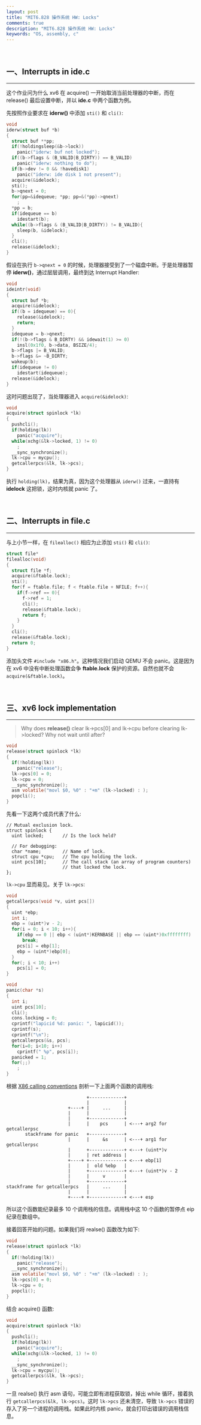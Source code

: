 ```yaml
---
layout: post
title: "MIT6.828 操作系统 HW: Locks"
comments: true
description: "MIT6.828 操作系统 HW: Locks"
keywords: "OS, assembly, c"
---
```


&nbsp;

## 一、Interrupts in ide.c

___

这个作业问为什么 xv6 在 acquire() 一开始取消当前处理器的中断，而在 release() 最后设置中断，并以 **ide.c** 中两个函数为例。

先按照作业要求在 **iderw()** 中添加 `sti()` 和 `cli()`:

```c
void
iderw(struct buf *b)
{
  struct buf **pp;
  if(!holdingsleep(&b->lock))
    panic("iderw: buf not locked");
  if((b->flags & (B_VALID|B_DIRTY)) == B_VALID)
    panic("iderw: nothing to do");
  if(b->dev != 0 && !havedisk1)
    panic("iderw: ide disk 1 not present");
  acquire(&idelock);
  sti();
  b->qnext = 0;
  for(pp=&idequeue; *pp; pp=&(*pp)->qnext)
    ;
  *pp = b;
  if(idequeue == b)
    idestart(b);
  while((b->flags & (B_VALID|B_DIRTY)) != B_VALID){
    sleep(b, &idelock);
  }
  cli();
  release(&idelock);
}
```

假设在执行 `b->qnext = 0` 的时候，处理器接受到了一个磁盘中断。于是处理器暂停 **iderw()**，通过层层调用，最终到达 Interrupt Handler:

```c
void
ideintr(void)
{
  struct buf *b;
  acquire(&idelock);
  if((b = idequeue) == 0){
    release(&idelock);
    return;
  }
  idequeue = b->qnext;
  if(!(b->flags & B_DIRTY) && idewait(1) >= 0)
    insl(0x1f0, b->data, BSIZE/4);
  b->flags |= B_VALID;
  b->flags &= ~B_DIRTY;
  wakeup(b);
  if(idequeue != 0)
    idestart(idequeue);
  release(&idelock);
}
```

这时问题出现了，当处理器进入 `acquire(&idelock)`:

```c
void
acquire(struct spinlock *lk)
{
  pushcli();
  if(holding(lk))
    panic("acquire");
  while(xchg(&lk->locked, 1) != 0)
    ;
  __sync_synchronize();
  lk->cpu = mycpu();
  getcallerpcs(&lk, lk->pcs);
}
```

执行 `holding(lk)`，结果为真，因为这个处理器从 `iderw()` 过来，一直持有 **idelock** 这把锁，这时内核就 panic 了。

&nbsp;

## 二、Interrupts in file.c

___

与上小节一样，在 `filealloc()` 相应为止添加 `sti()` 和 `cli()`:

```c
struct file*
filealloc(void)
{
  struct file *f;
  acquire(&ftable.lock);
  sti();
  for(f = ftable.file; f < ftable.file + NFILE; f++){
    if(f->ref == 0){
      f->ref = 1;
      cli();
      release(&ftable.lock);
      return f;
    }
  }
  cli();
  release(&ftable.lock);
  return 0;
}
```

添加头文件 `#include "x86.h"`。这种情况我们启动 QEMU 不会 panic。这是因为在 xv6 中没有中断处理函数会争 **ftable.lock** 保护的资源。自然也就不会 `acquire(&ftable.lock)`。

&nbsp;

## 三、xv6 lock implementation

___

> Why does **release()** clear lk->pcs[0] and lk->cpu before clearing lk->locked? Why not wait until after?

```c
void
release(struct spinlock *lk)
{
  if(!holding(lk))
    panic("release");
  lk->pcs[0] = 0;
  lk->cpu = 0;
  __sync_synchronize();
  asm volatile("movl $0, %0" : "+m" (lk->locked) : );
  popcli();
}
```

先看一下这两个成员代表了什么:

```
// Mutual exclusion lock.
struct spinlock {
  uint locked;       // Is the lock held?

  // For debugging:
  char *name;        // Name of lock.
  struct cpu *cpu;   // The cpu holding the lock.
  uint pcs[10];      // The call stack (an array of program counters)
                     // that locked the lock.
};
```

`lk->cpu` 显而易见。关于 `lk->pcs`:

```c
void
getcallerpcs(void *v, uint pcs[])
{
  uint *ebp;
  int i;
  ebp = (uint*)v - 2;
  for(i = 0; i < 10; i++){
    if(ebp == 0 || ebp < (uint*)KERNBASE || ebp == (uint*)0xffffffff)
      break;
    pcs[i] = ebp[1];
    ebp = (uint*)ebp[0];
  }
  for(; i < 10; i++)
    pcs[i] = 0;
}
```

```c
void
panic(char *s)
{
  int i;
  uint pcs[10];
  cli();
  cons.locking = 0;
  cprintf("lapicid %d: panic: ", lapicid());
  cprintf(s);
  cprintf("\n");
  getcallerpcs(&s, pcs);
  for(i=0; i<10; i++)
    cprintf(" %p", pcs[i]);
  panicked = 1;
  for(;;)
    ;
}
```

根据 [X86 calling conventions](https://en.wikipedia.org/wiki/X86_calling_conventions) 剖析一下上面两个函数的调用栈:

```
                              +-------------+
                              |             |
                       +----+ |     ...     |
                       |      |             |
                       |      +-------------+
                       |      |    pcs      | <---+ arg2 for getcallerpsc
       stackframe for panic   +-------------+
                       |      |     &s      | <---+ arg1 for getcallerpsc
                       |      +-------------+ <---+ (uint*)v
                       |      | ret address |
                       +----+ +-------------+ <---+ ebp[1]
                       |      |  old %ebp   |
                       |      +-------------+ <---+ (uint*)v - 2
                       |      |     v       |
                       |      +-------------+ 
stackframe for getcallerpcs   |     ...     |
                       |      |             |
                       +----+ +-------------+ <---+ esp
```

所以这个函数能纪录最多 10 个调用栈的信息。调用栈中这 10 个函数的暂停点 eip 纪录在数组中。

接着回答开始的问题。如果我们将 realse() 函数改为如下:

```c
void
release(struct spinlock *lk)
{
  if(!holding(lk))
    panic("release");
  __sync_synchronize();
  asm volatile("movl $0, %0" : "+m" (lk->locked) : );
  lk->pcs[0] = 0;
  lk->cpu = 0;
  popcli();
}
```

结合 acquire() 函数:

```c
void
acquire(struct spinlock *lk)
{
  pushcli();
  if(holding(lk))
    panic("acquire");
  while(xchg(&lk->locked, 1) != 0)
    ;
  __sync_synchronize();
  lk->cpu = mycpu();
  getcallerpcs(&lk, lk->pcs);
}
```

一旦 realse() 执行 asm 语句，可能立即有进程获取锁，掉出 while 循环，接着执行 `getcallerpcs(&lk, lk->pcs)`。这时 `lk->pcs` 还未清空，导致 `lk->pcs` 错误的存入了另一个进程的调用栈。如果此时内核 panic，就会打印出错误的调用栈信息。